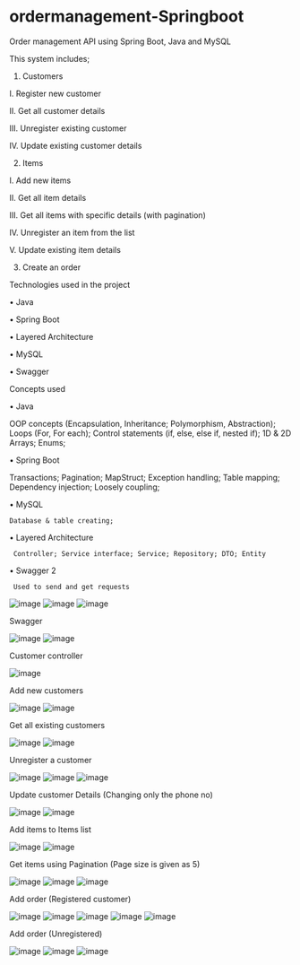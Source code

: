 # ordermanagement-Springboot
Order management API using Spring Boot, Java and MySQL

This system includes; 

1.	Customers

I.	Register new customer

II.	Get all customer details

III.	Unregister existing customer

IV.	Update existing customer details


2.	Items

I.	Add new items

II.	Get all item details

III.	Get all items with specific details (with pagination)

IV.	Unregister an item from the list

V.	Update existing item details


3.	Create an order


Technologies used in the project

•	Java 

•	Spring Boot

•	Layered Architecture

•	MySQL

•	Swagger


Concepts used

•	Java

OOP concepts (Encapsulation, Inheritance; Polymorphism, Abstraction); Loops (For, For each); Control statements (if, else, else if, nested if); 1D & 2D Arrays; Enums;

•	Spring Boot

Transactions; Pagination; MapStruct; Exception handling; Table mapping; Dependency injection; Loosely coupling;

•	MySQL
    
    Database & table creating; 

•	Layered Architecture
     
     Controller; Service interface; Service; Repository; DTO; Entity

•	Swagger 2
     
     Used to send and get requests
     
![image](https://github.com/NuwanSKar/ordermanagement-Springboot/assets/126737598/492b0779-3c5b-45ee-bb76-b3c6e9e4e286)
![image](https://github.com/NuwanSKar/ordermanagement-Springboot/assets/126737598/e352700f-90d6-4185-a294-e14c3ea816a4)
![image](https://github.com/NuwanSKar/ordermanagement-Springboot/assets/126737598/e7d665a1-bd45-4c21-a44e-2fba48459326)

Swagger

![image](https://github.com/NuwanSKar/ordermanagement-Springboot/assets/126737598/902329c4-8802-4503-ae0a-c30079d46375)
![image](https://github.com/NuwanSKar/ordermanagement-Springboot/assets/126737598/95c2f0e6-1982-453c-8d12-3e9ebfcba942)

Customer controller

![image](https://github.com/NuwanSKar/ordermanagement-Springboot/assets/126737598/0aa09f9e-bd35-47e2-84a6-bd3ddec81e00)

Add new customers

![image](https://github.com/NuwanSKar/ordermanagement-Springboot/assets/126737598/d2fc2724-578e-4073-aade-d6c8abc843c0)
![image](https://github.com/NuwanSKar/ordermanagement-Springboot/assets/126737598/65bc777e-ce79-4217-99d4-a14873fd7bd1)
 
Get all existing customers

![image](https://github.com/NuwanSKar/ordermanagement-Springboot/assets/126737598/e6748ca0-d56a-4d34-a503-86e94d575b7b)
![image](https://github.com/NuwanSKar/ordermanagement-Springboot/assets/126737598/e78662f9-05ea-4c81-bb8c-76b966b6fdc3)
  
Unregister a customer
 
![image](https://github.com/NuwanSKar/ordermanagement-Springboot/assets/126737598/2292f695-9135-4422-aab4-d6a3ddfaaf2e)
![image](https://github.com/NuwanSKar/ordermanagement-Springboot/assets/126737598/95f8a5f3-a04c-4393-9dc0-4e3335844e53)
![image](https://github.com/NuwanSKar/ordermanagement-Springboot/assets/126737598/aae40d49-19d8-4fc5-926c-9e236e86e5cd)

Update customer Details
(Changing only the phone no)

![image](https://github.com/NuwanSKar/ordermanagement-Springboot/assets/126737598/ccb2c31f-6e2c-4bef-a7aa-a5a13def213c)
![image](https://github.com/NuwanSKar/ordermanagement-Springboot/assets/126737598/b3dc44db-bc68-4d98-be36-807811f4272d)

Add items to Items list

![image](https://github.com/NuwanSKar/ordermanagement-Springboot/assets/126737598/364f74bb-6817-4292-a320-b04f270400ac)
![image](https://github.com/NuwanSKar/ordermanagement-Springboot/assets/126737598/0245080a-ad75-4b78-be09-e069aefbb319)
 
Get items using Pagination
(Page size is given as 5)

![image](https://github.com/NuwanSKar/ordermanagement-Springboot/assets/126737598/b8d4dc99-5fe9-438f-880d-5ddceb407ff3)
![image](https://github.com/NuwanSKar/ordermanagement-Springboot/assets/126737598/ef2f6205-13a0-4a5a-a1a4-bafe4d1b3481)
![image](https://github.com/NuwanSKar/ordermanagement-Springboot/assets/126737598/3c3be6c7-20a5-496e-9aef-1192fb741830)
  
Add order (Registered customer)

![image](https://github.com/NuwanSKar/ordermanagement-Springboot/assets/126737598/8510bf45-98d5-418f-b699-e61ec5052a1e)
![image](https://github.com/NuwanSKar/ordermanagement-Springboot/assets/126737598/8274f0c4-377d-46d6-9dd9-a918488fae54)
![image](https://github.com/NuwanSKar/ordermanagement-Springboot/assets/126737598/d4724ace-3673-4701-a967-95f61d89d209)
![image](https://github.com/NuwanSKar/ordermanagement-Springboot/assets/126737598/3530a870-0e12-491d-92a4-405ed93b54b3)
![image](https://github.com/NuwanSKar/ordermanagement-Springboot/assets/126737598/6e54226c-7255-4b19-98d2-fd263783a6b3)
 
Add order (Unregistered)

![image](https://github.com/NuwanSKar/ordermanagement-Springboot/assets/126737598/1937e053-ee24-4cab-aca6-c5c4d294351d)
![image](https://github.com/NuwanSKar/ordermanagement-Springboot/assets/126737598/d389e31f-a871-48a0-9aba-771ac4d29eb7)
![image](https://github.com/NuwanSKar/ordermanagement-Springboot/assets/126737598/418a541d-a472-455c-8125-9865b19b45e9)
 

 
 





